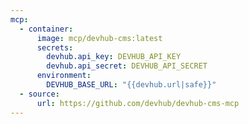 ```yaml
---
mcp:
  - container:
      image: mcp/devhub-cms:latest
      secrets:
        devhub.api_key: DEVHUB_API_KEY
        devhub.api_secret: DEVHUB_API_SECRET
      environment:
        DEVHUB_BASE_URL: "{{devhub.url|safe}}"
  - source:
      url: https://github.com/devhub/devhub-cms-mcp
---
```

